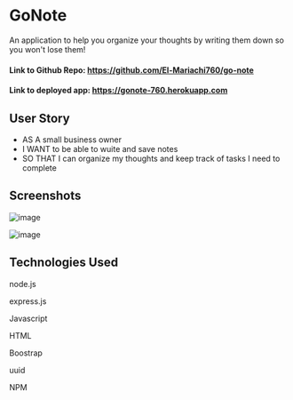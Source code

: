 # GoNote

An application to help you organize your thoughts by writing them down so you won't lose them!

#### Link to Github Repo: https://github.com/El-Mariachi760/go-note
#### Link to deployed app: https://gonote-760.herokuapp.com

## User Story

- AS A small business owner
- I WANT to be able to wuite and save notes
- SO THAT I can organize my thoughts and keep track of tasks I need to complete

## Screenshots
![image](https://user-images.githubusercontent.com/94568874/173762889-bf81cfcd-42d2-4f50-9778-73e532701736.png)

![image](https://user-images.githubusercontent.com/94568874/173763074-053e7ca5-bb7b-4e25-9d99-5bca00d22436.png)


## Technologies Used

node.js

express.js

Javascript

HTML

Boostrap

uuid

NPM

